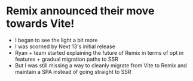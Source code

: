 # Remix announced their move towards Vite!

- I began to see the light a bit more
- I was scorned by Next 13's initial release
- Ryan + team started explaining the future of Remix in terms of opt in features + gradual migration paths to SSR
- But I was still missing a way to cleanly migrate from Vite to Remix and maintain a SPA instead of going straight to SSR
